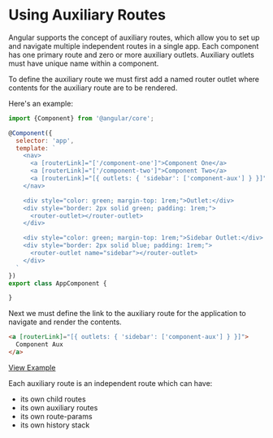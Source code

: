 # Using Auxiliary Routes

Angular supports the concept of auxiliary routes, which allow you to set up and navigate multiple independent routes in a single app. Each component has one primary route and zero or more auxiliary outlets. Auxiliary outlets must have unique name within a component.

To define the auxiliary route we must first add a named router outlet where contents for the auxiliary route are to be rendered.

Here's an example:

```javascript
import {Component} from '@angular/core';

@Component({
  selector: 'app',
  template: `
    <nav>
      <a [routerLink]="['/component-one']">Component One</a>
      <a [routerLink]="['/component-two']">Component Two</a>
      <a [routerLink]="[{ outlets: { 'sidebar': ['component-aux'] } }]">Component Aux</a>
    </nav>

    <div style="color: green; margin-top: 1rem;">Outlet:</div>
    <div style="border: 2px solid green; padding: 1rem;">
      <router-outlet></router-outlet>
    </div>

    <div style="color: green; margin-top: 1rem;">Sidebar Outlet:</div>
    <div style="border: 2px solid blue; padding: 1rem;">
      <router-outlet name="sidebar"></router-outlet>
    </div>
  `
})
export class AppComponent {

}
```

Next we must define the link to the auxiliary route for the application to navigate and render the contents.

```html
<a [routerLink]="[{ outlets: { 'sidebar': ['component-aux'] } }]">
  Component Aux
</a>
```
[View Example](https://plnkr.co/edit/9fwfVblql0FsFb7MNnlX?p=preview)

Each auxiliary route is an independent route which can have:

* its own child routes
* its own auxiliary routes
* its own route-params
* its own history stack
